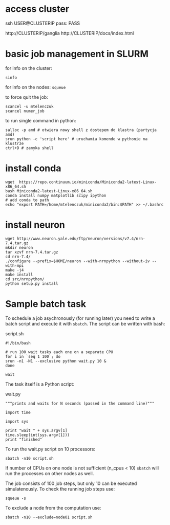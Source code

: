 # access cluster

ssh USER@CLUSTERIP
pass: PASS

http://CLUSTERIP/ganglia
http://CLUSTERIP/docs/index.html

# basic job management in SLURM

for info on the cluster:

`sinfo`

for info on the nodes:
`squeue`

to force quit the job:

```
scancel -u mtelenczuk
scancel numer_job
```

to run single command in python:

```
salloc -p amd # otwiera nowy shell z dostepem do klastra (partycja amd)
srun python -c 'script here' # uruchamia komende w pythonie na klustrze
ctrl+D # zamyka shell
```

# install conda

```
wget  https://repo.continuum.io/miniconda/Miniconda2-latest-Linux-x86_64.sh
bash Miniconda2-latest-Linux-x86_64.sh
conda install numpy matplotlib scipy ipython
# add conda to path
echo "export PATH=/home/mtelenczuk/miniconda2/bin:$PATH" >> ~/.bashrc
```


# install neuron

```
wget http://www.neuron.yale.edu/ftp/neuron/versions/v7.4/nrn-7.4.tar.gz
mkdir neuron
tar xzvf nrn-7.4.tar.gz 
cd nrn-7.4/
./configure --prefix=$HOME/neuron --with-nrnpython --without-iv --with-mpi
make -j4
make install
cd src/nrnpython/
python setup.py install
```

# Sample batch task

To schedule a job asychronously (for running later) you need to write a batch script and execute it with `sbatch`. The script
can be written with bash:

script.sh

```
#!/bin/bash

# run 100 wait tasks each one on a separate CPU
for i in `seq 1 100`; do
srun -n1 -N1 --exclusive python wait.py 10 &
done

wait
```

The task itself is a Python script:

wait.py

```
"""prints and waits for N seconds (passed in the command line)"""

import time

import sys

print "wait " + sys.argv[1]
time.sleep(int(sys.argv[1]))
print "finished"
```

To run the wait.py script on 10 processors:

`sbatch -n10 script.sh`

If number of CPUs on one node is not sufficient (n_cpus < 10) `sbatch` will run the processes on other nodes as well.

The job consists of 100 job steps, but only 10 can be executed simulatenously. To check the running job steps use:

`squeue -s`

To exclude a node from the computation use:

`sbatch -n10 --exclude=node01 script.sh`

